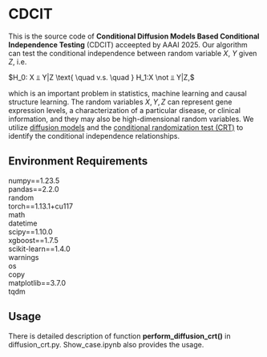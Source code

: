 # CDCIT
This is the source code of **Conditional Diffusion Models Based Conditional Independence Testing** (CDCIT) acceepted by AAAI 2025. Our algorithm can test the conditional independence between random variable $X$, $Y$ given $Z$, i.e.  

$H_0: X ⫫ Y|Z  \text{ \quad v.s. \quad }  H_1:X \not ⫫ Y|Z,$  

which is an important problem in statistics, machine learning and causal structure learning. The random variables $X, Y, Z$ can represent gene expression levels, a characterization of a particular disease, or clinical information, and they may also be high-dimensional random variables. We utilize [diffusion models](https://arxiv.org/abs/2011.13456) and the [conditional randomization test (CRT)](https://neurips.cc/virtual/2023/poster/70571) to identify the conditional independence relationships.


## Environment Requirements
numpy==1.23.5  
pandas==2.2.0  
random  
torch==1.13.1+cu117  
math  
datetime  
scipy==1.10.0  
xgboost==1.7.5  
scikit-learn==1.4.0  
warnings  
os  
copy  
matplotlib==3.7.0  
tqdm  

## Usage
There is detailed description of function **perform_diffusion_crt()** in diffusion_crt.py. Show_case.ipynb also provides the usage.
